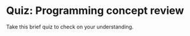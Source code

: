 # Quiz: Programming concept review

Take this brief quiz to check on your understanding.

<div data-tf-widget="V2DK1YRa" data-tf-medium="snippet" style="width:100%;height:600px;"  style="margin-top:3em"></div><script src="//embed.typeform.com/next/embed.js"></script>

<!-- https://vcxjtvc5gaz.typeform.com/to/V2DK1YRa -->
